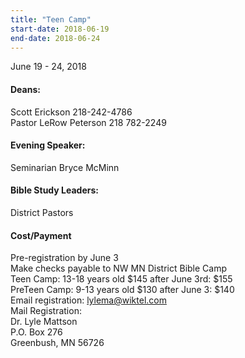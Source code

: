 ```yaml
---
title: "Teen Camp"
start-date: 2018-06-19
end-date: 2018-06-24
---
```

June 19 - 24, 2018
#### Deans:
Scott Erickson 218-242-4786  
Pastor LeRow Peterson 218 782-2249
#### Evening Speaker:
Seminarian Bryce McMinn
#### Bible Study Leaders:
District Pastors

#### Cost/Payment 
Pre-registration by June 3  
Make checks payable to NW MN District Bible Camp  
Teen Camp: 13-18 years old $145 after June 3rd: $155  
PreTeen Camp: 9-13 years old $130 after June 3: $140  
Email registration: lylema@wiktel.com  
Mail Registration:  
Dr. Lyle Mattson  
P.O. Box 276  
Greenbush, MN 56726